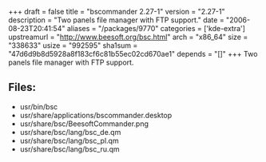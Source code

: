 +++
draft = false
title = "bscommander 2.27-1"
version = "2.27-1"
description = "Two panels file manager with FTP support."
date = "2006-08-23T20:41:54"
aliases = "/packages/9770"
categories = ['kde-extra']
upstreamurl = "http://www.beesoft.org/bsc.html"
arch = "x86_64"
size = "338633"
usize = "992595"
sha1sum = "47d6d9b8d5928a8f183cf6c81b55ec02cd670ae1"
depends = "[]"
+++
Two panels file manager with FTP support.

## Files: 
* usr/bin/bsc
* usr/share/applications/bscommander.desktop
* usr/share/bsc/BeesoftCommander.png
* usr/share/bsc/lang/bsc_de.qm
* usr/share/bsc/lang/bsc_pl.qm
* usr/share/bsc/lang/bsc_ru.qm
